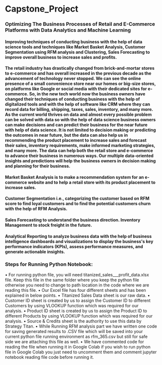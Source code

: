 # Capstone_Project
### Optimizing The Business Processes of Retail and E-Commerce Platforms with Data Analytics and Machine Learning 

#### Improving techniques of conducting business with the help of data science tools and techniques like Market Basket Analysis, Customer Segmentation using RFM analysis and Clustering, Sales Forecasting to improve overall business to increase sales and profits.

#### The retail industry has drastically changed from brick-and-mortar stores to e-commerce and has overall increased in the previous decade as the advancement of technology never stopped. We can see the online presence of a small convenience store near our homes or big-size stores, on platforms like Google or social media with their dedicated sites for e-commerce. So, in the new tech world now the business owners have changed their techniques of conducting business with the help of digitalized tools and with the help of software like CRM where they can record data for billing, shipping, taxes, sales, inventory, and many more. As the current world thrives on data and almost every possible problem can be solved with data so with the help of data science business owners can make decisions and can predict their business for the near future with help of data science. It is not limited to decision making or predicting the outcomes in near future, but the data can also help us in recommending the product placement to increase sales and forecast their sales, inventory requirements, make informed marketing strategies, and many more. The data can help both the retail store and e-commerce to advance their business in numerous ways. Our multiple data-oriented insights and predictions will help the business owners in decision making and planning for their business.

#### Market Basket Analysis is to make a recommendation system for an e-commerce website and to help a retail store with its product placement to increase sales.

#### Customer Segmentation i.e., categorizing the customer based on RFM score to find loyal customers and to find the potential customers churn with the help of RFM Analysis. 

#### Sales Forecasting to understand the business direction. Inventory Management to stock freight in the future. 

#### Analytical Reporting to analyze business data with the help of business intelligence dashboards and visualizations to display the business's key performance indicators (KPIs), assess performance measures, and generate actionable insights.

### Steps for Running Python Notebook:

•	For running python file, you will need titanized_sales___profit_data.xlsx file. Keep this file in the same folder where you keep the python file otherwise you need to change to path location in the code where we are reading this file.
•	Our Excel file has four different sheets and has been explained  in below points.
•	Titanized Sales Data sheet is our raw data.
•	Customer ID sheet is created by us to assign the Customer ID to different Customers by using VLOOKUP function which was required for our analysis.
•	Product ID sheet is created by us to assign the Product ID to different Products by using VLOOKUP function which was required for our analysis.
•	Source & Credits sheet is the authority to use this data by Strategy Titan.
•	While Running RFM analysis part we have written one code for saving generated results to .CSV file which will be saved into your current python file running environment as rfm_365.csv but still for safe side we are attaching this file as well.
•	We have commented code for reading the file when running it in Google Colab if you wish to run python file in Google Colab you just need to uncomment them  and comment jupyter notebook reading file code before running it.
